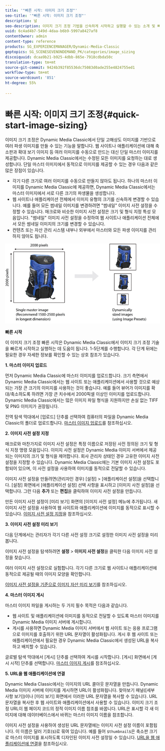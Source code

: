 ```yaml
---
title: '"빠른 시작: 이미지 크기 조정"'
seo-title: '"빠른 시작: 이미지 크기 조정"'
description: 널
seo-description: 이미지 크기 조정 기법을 신속하게 시작하고 실행할 수 있는 소개 및 빠른 이미지 크기 조정 기능을 소개합니다.
uuid: 6c4ad4b7-549d-4daa-b6b9-5997a8427af8
contentOwner: admin
content-type: reference
products: SG_EXPERIENCEMANAGER/Dynamic-Media-Classic
geptopics: SG_SCENESEVENONDEMAND_PK/categories/image_sizing
discoiquuid: dcaa9b21-b925-4dbb-865e-7918cdbda50c
translation-type: tm+mt
source-git-commit: 9424b392f85536dc75083d0ade255e4824755ed1
workflow-type: tm+mt
source-wordcount: '851'
ht-degree: 55%

---
```



# 빠른 시작: 이미지 크기 조정{#quick-start-image-sizing}

이미지 크기 조정은 Dynamic Media Classic에서 단일 고해상도 이미지를 기반으로 여러 파생 이미지를 만들 수 있는 기능을 말합니다. 웹 사이트나 애플리케이션에 대해 축소판과 확대 보기 이미지 등 여러 이미지를 수동으로 만드는 대신 단일 마스터 이미지를 제공합니다. Dynamic Media Classic에서는 수정된 모든 이미지를 요청하는 대로 생성합니다. 단일 마스터 이미지에서 동적으로 이미지를 제공할 수 있는 경우 다음과 같은 많은 장점이 있습니다.

* 각기 다른 크기로 여러 이미지를 수동으로 만들지 않아도 됩니다. 하나의 마스터 이미지를 Dynamic Media Classic에 제공하면, Dynamic Media Classic에서는 마스터 이미지에서 서로 다른 크기의 파생물을 생성합니다.
* 웹 사이트나 애플리케이션 전체에서 이미지 유형의 크기를 신속하게 변경할 수 있습니다. 예를 들어 모든 썸네일 이미지를 변경하려면 &quot;썸네일&quot; 이미지 사전 설정을 수정할 수 있습니다. 매크로와 비슷한 이미지 사전 설정은 크기 및 형식 지정 특성 모음입니다. &quot;썸네일&quot; 이미지 사전 설정을 수정하여 웹 사이트나 애플리케이션 전체에서 모든 썸네일 이미지의 크기를 변경할 수 있습니다.
* 컨텐츠 또는 자산 관리 시스템 내부나 외부에서 마스터와 모든 파생 이미지를 관리하지 않아도 됩니다.

![동일한 고해상도 마스터 파일과 크기가 다른 여러 파생 이미지를 만들 수 있습니다.](/help/assets/is_derivative_sizes_popup.png)

**빠른 시작**

이 이미지 크기 조정 빠른 시작은 Dynamic Media Classic에서 이미지 크기 조정 기술을 빠르게 시작하고 실행하는 데 도움이 됩니다. 1-5단계를 수행합니다. 각 단계 뒤에는 필요한 경우 자세한 정보를 확인할 수 있는 상호 참조가 있습니다.

**1. 마스터 이미지 업로드**

먼저 Dynamic Media Classic에 마스터 이미지를 업로드합니다. 크기 측면에서 Dynamic Media Classic에서는 웹 사이트 또는 애플리케이션에서 사용할 것으로 예상되는 가장 큰 크기의 이미지를 사용하는 것이 좋습니다. 예를 들어 뷰어가 이미지를 확대/축소하도록 하려면 가장 큰 치수에서 2000픽셀 이상인 이미지를 업로드합니다. Dynamic Media Classic에서는 많은 이미지 파일 형식을 지원하지만 손실 없는 TIFF 및 PNG 이미지가 권장됩니다.

전역 탐색 막대에서 [업로드] 단추를 선택하여 컴퓨터의 파일을 Dynamic Media Classic의 폴더로 업로드합니다. [마스터 이미지 업로드](uploading-master-images.md#uploading_master_images)를 참조하십시오.

**2. 이미지 사전 설정 지정**

매크로와 마찬가지로 이미지 사전 설정은 특정 이름으로 저장된 사전 정의된 크기 및 형식 지정 명령 모음입니다. 이미지 사전 설정은 Dynamic Media 이미지 서버에서 제공되는 이미지의 크기 및 형식을 제어합니다. 회사 관리자 상태인 경우 고유한 이미지 사전 설정을 지정할 수 있습니다. Dynamic Media Classic에는 기본 이미지 사전 설정도 포함되어 있으며, 이 사전 설정을 사용하여 이미지를 동적으로 전달할 수 있습니다.

이미지 사전 설정을 만들려면(관리자인 경우) [설정] > [애플리케이션 설정]을 선택합니다. [설정] 화면에서 [애플리케이션 설정] 선택 사항을 표시하고 [이미지 사전 설정]을 선택합니다. 그런 다음 **추가** 또는 **편집**&#x200B;을 클릭하여 이미지 사전 설정을 만듭니다.

만든 이미지 사전 설정이 [미리 보기] 화면의 [이미지 사전 설정] 메뉴에 추가됩니다. 새 이미지 사전 설정을 사용하여 웹 사이트와 애플리케이션에 이미지를 동적으로 표시할 수 있습니다. [이미지 사전 설정 지정](setting-image-presets.md#setting_up_image_presets)을 참조하십시오.

**3. 이미지 사전 설정 미리 보기**

다음 단계에서는 관리자가 각기 다른 사전 설정 크기로 설정한 이미지 사전 설정을 미리 봅니다.

이미지 사전 설정을 탐색하려면 **설정** > **이미지 사전 설정**&#x200B;을 클릭한 다음 이미지 사전 설정을 찾습니다.

여러 이미지 사전 설정으로 실험합니다. 각기 다른 크기로 웹 사이트나 애플리케이션에 동적으로 제공될 때의 이미지 모양을 확인합니다.

[이미지 사전 설정을 기준으로 이미지 자산 미리 보기](previewing-asset.md#previewing_an_image_asset_based_on_its_image_preset)를 참조하십시오.

**4. 마스터 이미지 게시**

마스터 이미지 파일을 게시하는 두 가지 필수 목적은 다음과 같습니다.

* 웹 사이트 및 애플리케이션에 이미지를 동적으로 전달할 수 있도록 마스터 이미지를 Dynamic Media 이미지 서버에 게시합니다.
* 게시를 사용하면 Dynamic Media 이미지 서버에서 웹 사이트 또는 응용 프로그램으로 이미지를 호출하기 위한 URL 문자열이 활성화됩니다. 게시 후 웹 사이트 또는 애플리케이션에서 필요한 경우 Dynamic Media Classic에서 생성된 URL을 복사하고 배치할 수 있습니다.

글로벌 탐색 막대에서 [게시] 단추를 선택하여 게시를 시작합니다. [게시] 화면에서 [게시 시작] 단추를 선택합니다. [마스터 이미지 게시](publishing-master-images.md#publishing_master_images)를 참조하십시오.

**5. URL을 웹 애플리케이션에 연결**

Dynamic Media Classic에서는 이미지의 URL 콜아웃 문자열을 만듭니다. Dynamic Media 이미지 서버에 이미지를 게시하면 URL이 활성화됩니다. 찾아보기 패널([세부 사항 보기])이나 [미리 보기] 화면에서 이러한 URL 문자열을 복사할 수 있습니다. URL 문자열을 복사한 후 웹 사이트와 애플리케이션에서 사용할 수 있습니다. 이미지 크기 조정 URL이 웹 페이지 코드의 정적 이미지 이름 참조를 바꿉니다. URL은 표시할 각 새 이미지에 대해 데이터베이스에서 바뀌는 마스터 이미지 이름을 참조합니다.

이미지 사전 설정을 사용하여 생성된 URL 문자열에는 이미지 사전 설정 이름이 포함됩니다. 이 이름은 달러 기호(`$`)로 묶여 있습니다. 예를 들어 `$thumbnail$`은 축소판 크기로 마스터 이미지를 표시하도록 디자인된 이미지 사전 설정일 수 있습니다. [URL을 웹 애플리케이션에 연결](linking-urls-web-application.md#linking_urls_to_your_web_application)을 참조하십시오.
